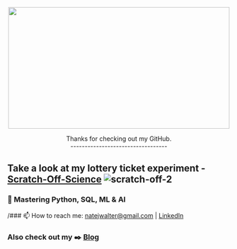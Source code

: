 
<p align="center">
  <img src="https://user-images.githubusercontent.com/66656063/134512138-6cc13b18-99cd-4a55-af4f-74b111928f9d.gif" width="500" height="275"/>
</p>

<div align="center">
  Thanks for checking out my GitHub.
</div>
<div align="center">
  ----------------------------------
</div>

## Take a look at my lottery ticket experiment - [Scratch-Off-Science](https://github.com/nate-walter/Scratch-Off-Science) ![scratch-off-2](https://user-images.githubusercontent.com/66656063/143147957-830551a8-8726-47be-9650-7d69b9b6afa9.gif)

<!-- ## :atom: Take a look at [The-Great-Experiment](https://github.com/nate-walter/The-Great-Experiment/)      <img src="https://user-images.githubusercontent.com/66656063/136293229-18c6429a-df5e-40c5-a31a-5dad8a0036da.gif" widtth="250" height="175">                                              -->






### 🌱 Mastering Python, SQL, ML & AI

/### 📫 How to reach me: natejwalter@gmail.com | [LinkedIn](https://www.linkedin.com/in/the-nate-walter/)

### Also check out my :black_nib: [Blog](https://natewalter.medium.com/)


<!--
**nate-walter/nate-walter** is a ✨ _special_ ✨ repository because its `README.md` (this file) appears on your GitHub profile.

Here are some ideas to get you started:

- 🔭 I’m currently working on ...
- 🌱 I’m currently learning ...
- 👯 I’m looking to collaborate on ...
- 🤔 I’m looking for help with ...
- 💬 Ask me about ...
- 📫 How to reach me: ...
- 😄 Pronouns: ...
- ⚡ Fun fact: ...
![just-look-at-it](https://user-images.githubusercontent.com/66656063/134506208-1a175900-05e8-4b8b-88b0-20c7b5a44bf6.gif)
-->
